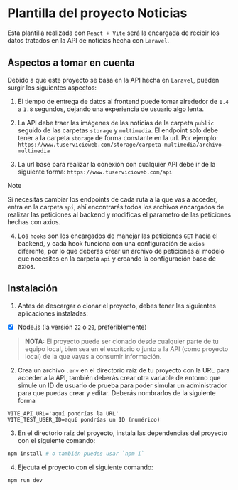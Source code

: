 # Plantilla del proyecto Noticias
Esta plantilla realizada con `React + Vite` será la encargada de recibir los
datos tratados en la API de noticias hecha con `Laravel`.

## Aspectos a tomar en cuenta
Debido a que este proyecto se basa en la API hecha en `Laravel`, pueden surgir 
los siguientes aspectos:

1. El tiempo de entrega de datos al frontend puede tomar alrededor de `1.4` a `1.8` 
segundos, dejando una experiencia de usuario algo lenta.

2. La API debe traer las imágenes de las noticias de la carpeta `public` seguido de las
carpetas `storage` y `multimedia`. El endpoint solo debe tener a la carpeta `storage` de
forma constante en la url. Por ejemplo: 
`https://www.tuservicioweb.com/storage/carpeta-multimedia/archivo-multimedia`

3. La url base para realizar la conexión con cualquier API debe ir de la siguiente forma:
`https://www.tuservicioweb.com/api`

> [!NOTE]
> Si necesitas cambiar los endpoints de cada ruta a la que vas a acceder, entra en la carpeta `api`, ahí encontrarás todos los archivos encargados de realizar las peticiones al backend y modificas el parámetro de las peticiones hechas con axios.

4. Los `hooks` son los encargados de manejar las peticiones `GET` hacía el backend, y cada hook
funciona con una configuración de `axios` diferente, por lo que deberás crear un archivo de
peticiones al modelo que necesites en la carpeta `api` y creando la configuración base de axios.

## Instalación
1. Antes de descargar o clonar el proyecto, debes tener las siguientes aplicaciones instaladas:
- [x] Node.js (la versión `22` o `20`, preferiblemente)

> **NOTA:** El proyecto puede ser clonado desde cualquier parte de tu equipo local, bien sea en el escritorio o junto a la API (como proyecto local) de la que vayas a consumir información.

2. Crea un archivo `.env` en el directorio raíz de tu proyecto con la URL para acceder a la API,
también deberás crear otra variable de entorno que simule un ID de usuario de prueba para poder
simular un administrador para que puedas crear y editar. Deberás nombrarlos de la siguiente forma
```ENV
VITE_API_URL='aquí pondrías la URL'
VITE_TEST_USER_ID=aquí pondrías un ID (numérico)
```

3. En el directorio raíz del proyecto, instala las dependencias del proyecto con el siguiente comando:
```BASH
npm install # o también puedes usar `npm i`
```

4. Ejecuta el proyecto con el siguiente comando:
```BASH
npm run dev
```